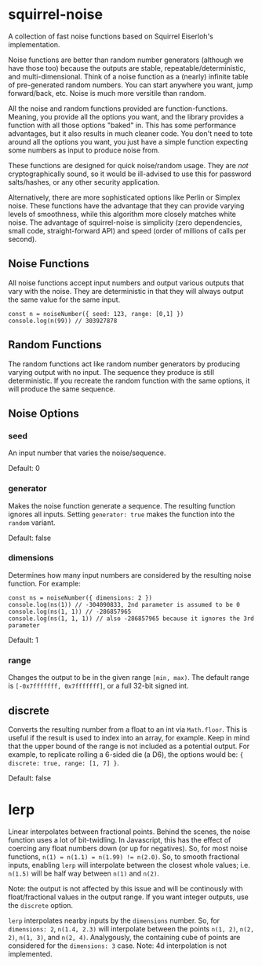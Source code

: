 # squirrel-noise

A collection of fast noise functions based on Squirrel Eiserloh's implementation.

Noise functions are better than random number generators (although we have those too) because the outputs
are stable, repeatable/deterministic, and multi-dimensional. Think of a noise function as a (nearly) infinite
table of pre-generated random numbers. You can start anywhere you want, jump forward/back, etc. Noise
is much more versitile than random.

All the noise and random functions provided are function-functions. Meaning, you provide all
the options you want, and the library provides a function with all those options "baked" in.
This has some performance advantages, but it also results in much cleaner code. You don't
need to tote around all the options you want, you just have a simple function expecting
some numbers as input to produce noise from.

These functions are designed for quick noise/random usage. They are *not* cryptographically
sound, so it would be ill-advised to use this for password salts/hashes, or any other security
application.

Alternatively, there are more sophisticated options like Perlin or Simplex noise. These functions
have the advantage that they can provide varying levels of smoothness, while this algorithm more closely
matches white noise. The advantage of squirrel-noise is simplicity (zero dependencies, small code, straight-forward API)
and speed (order of millions of calls per second).

## Noise Functions

All noise functions accept input numbers and output various outputs that vary with the noise.
They are deterministic in that they will always output the same value for the same input.

```
const n = noiseNumber({ seed: 123, range: [0,1] })
console.log(n(99)) // 303927878
```

## Random Functions

The random functions act like random number generators by producing varying output with
no input. The sequence they produce is still deterministic. If you recreate the random
function with the same options, it will produce the same sequence.

## Noise Options

### seed

An input number that varies the noise/sequence.

Default: 0

### generator

Makes the noise function generate a sequence. The resulting function ignores all inputs. Setting `generator: true` makes the function into the `random` variant.

Default: false

### dimensions

Determines how many input numbers are considered by the resulting noise function. For example:

```
const ns = noiseNumber({ dimensions: 2 })
console.log(ns(1)) // -304090833, 2nd parameter is assumed to be 0
console.log(ns(1, 1)) // -286857965
console.log(ns(1, 1, 1)) // also -286857965 because it ignores the 3rd parameter
```

Default: 1

### range

Changes the output to be in the given range `[min, max)`.
The default range is `[-0x7fffffff, 0x7fffffff]`, or a full 32-bit signed int.

## discrete

Converts the resulting number from a float to an int via `Math.floor`. This is useful if the result is used to index into an array, for example.
Keep in mind that the upper bound of the range is not included as a potential output. For example, to replicate rolling a 6-sided die (a D6),
the options would be: `{ discrete: true, range: [1, 7] }`.

Default: false

# lerp

Linear interpolates between fractional points. Behind the scenes, the noise function uses a lot of bit-twidling. In Javascript, this has the effect of coercing
any float numbers down (or up for negatives). So, for most noise functions, `n(1) = n(1.1) = n(1.99) != n(2.0)`. So, to smooth fractional inputs, enabling `lerp`
will interpolate between the closest whole values; i.e. `n(1.5)` will be half way between `n(1)` and `n(2)`.

Note: the output is not affected by this issue and will be continously with float/fractional values in the output range. If you want integer outputs, use the `discrete` option.

`lerp` interpolates nearby inputs by the `dimensions` number. So, for `dimensions: 2`, `n(1.4, 2.3)` will interpolate between the points `n(1, 2)`, `n(2, 2)`, `n(1, 3)`, and `n(2, 4)`. Analygously, the containing cube of points are considered for the `dimensions: 3` case. Note: 4d interpolation is not implemented.